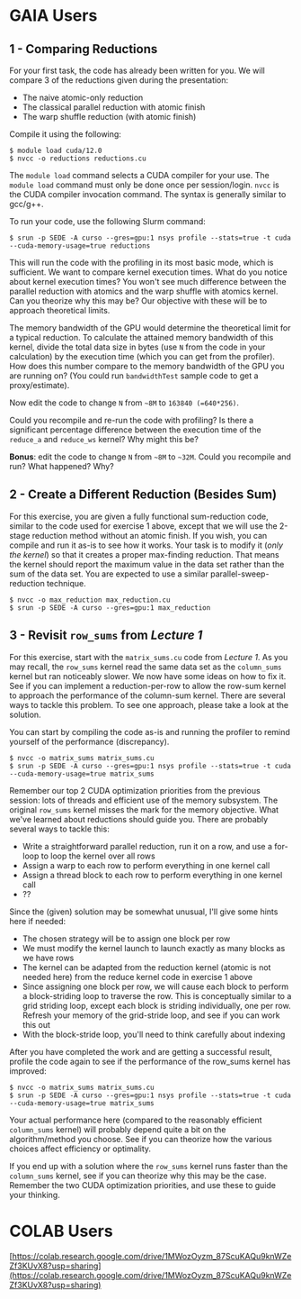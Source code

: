 # GAIA Users
## 1 - Comparing Reductions

For your first task, the code has already been written for you.  We will compare 3 of the reductions given during the presentation:
- The naive atomic-only reduction
- The classical parallel reduction with atomic finish
- The warp shuffle reduction (with atomic finish)

Compile it using the following:

```
$ module load cuda/12.0
$ nvcc -o reductions reductions.cu
```

The `module load` command selects a CUDA compiler for your use. The `module load` command must only be done once per session/login.  `nvcc` is the CUDA compiler invocation command. The syntax is generally similar to gcc/g++.

To run your code, use the following Slurm command:

```
$ srun -p SEDE -A curso --gres=gpu:1 nsys profile --stats=true -t cuda --cuda-memory-usage=true reductions
```

This will run the code with the profiling in its most basic mode, which is sufficient.  We want to compare kernel execution times. What do you notice about kernel execution times?  You won't see much difference between the parallel reduction with atomics and the warp shuffle with atomics kernel. Can you theorize why this may be? Our objective with these will be to approach theoretical limits. 

The memory bandwidth of the GPU would determine the theoretical limit for a typical reduction. To calculate the attained memory bandwidth of this kernel, divide the total data size in bytes (use `N` from the code in your calculation) by the execution time (which you can get from the profiler). How does this number compare to the memory bandwidth of the GPU you are running on? (You could run `bandwidthTest` sample code to get a proxy/estimate).

Now edit the code to change `N` from `~8M` to `163840 (=640*256)`.

Could you recompile and re-run the code with profiling? Is there a significant percentage difference between the execution time of the `reduce_a` and `reduce_ws` kernel?  Why might this be?

**Bonus**: edit the code to change `N` from `~8M` to `~32M`. Could you recompile and run? What happened? Why?

## 2 - Create a Different Reduction (Besides Sum)

For this exercise, you are given a fully functional sum-reduction code, similar to the code used for exercise 1 above, except that we will use the 2-stage reduction method without an atomic finish. If you wish, you can compile and run it as-is to see how it works. Your task is to modify it (*only the kernel*) so that it creates a proper max-finding reduction. That means the kernel should report the maximum value in the data set rather than the sum of the data set.  You are expected to use a similar parallel-sweep-reduction technique.

```
$ nvcc -o max_reduction max_reduction.cu
$ srun -p SEDE -A curso --gres=gpu:1 max_reduction
```

## 3 - Revisit `row_sums` from *Lecture 1*

For this exercise, start with the `matrix_sums.cu` code from *Lecture 1*.  As you may recall, the `row_sums` kernel read the same data set as the `column_sums` kernel but ran noticeably slower. We now have some ideas on how to fix it. See if you can implement a reduction-per-row to allow the row-sum kernel to approach the performance of the column-sum kernel. There are several ways to tackle this problem. To see one approach, please take a look at the solution.

You can start by compiling the code as-is and running the profiler to remind yourself of the performance (discrepancy).

```
$ nvcc -o matrix_sums matrix_sums.cu
$ srun -p SEDE -A curso --gres=gpu:1 nsys profile --stats=true -t cuda --cuda-memory-usage=true matrix_sums
```

Remember our top 2 CUDA optimization priorities from the previous session: lots of threads and efficient use of the memory subsystem.  The original `row_sums` kernel misses the mark for the memory objective. What we've learned about reductions should guide you.  There are probably several ways to tackle this:

- Write a straightforward parallel reduction, run it on a row, and use a for-loop to loop the kernel over all rows
- Assign a warp to each row to perform everything in one kernel call
- Assign a thread block to each row to perform everything in one kernel call
- ??

Since the (given) solution may be somewhat unusual, I'll give some hints here if needed:

 - The chosen strategy will be to assign one block per row
 - We must modify the kernel launch to launch exactly as many blocks as we have rows
 - The kernel can be adapted from the reduction kernel (atomic is not needed here) from the reduce kernel code in exercise 1 above
 - Since assigning one block per row, we will cause each block to perform a block-striding loop to traverse the row. This is conceptually similar to a grid striding loop, except each block is striding individually, one per row. Refresh your memory of the grid-stride loop, and see if you can work this out
 - With the block-stride loop, you'll need to think carefully about indexing

After you have completed the work and are getting a successful result, profile the code again to see if the performance of the row_sums kernel has improved:

```
$ nvcc -o matrix_sums matrix_sums.cu
$ srun -p SEDE -A curso --gres=gpu:1 nsys profile --stats=true -t cuda --cuda-memory-usage=true matrix_sums
```

Your actual performance here (compared to the reasonably efficient `column_sums` kernel) will probably depend quite a bit on the algorithm/method you choose. See if you can theorize how the various choices affect efficiency or optimality. 

If you end up with a solution where the `row_sums` kernel runs faster than the `column_sums` kernel, see if you can theorize why this may be the case. Remember the two CUDA optimization priorities, and use these to guide your thinking.

# COLAB Users
[https://colab.research.google.com/drive/1MWozOyzm_87ScuKAQu9knWZeZf3KUvX8?usp=sharing](https://colab.research.google.com/drive/1MWozOyzm_87ScuKAQu9knWZeZf3KUvX8?usp=sharing)
